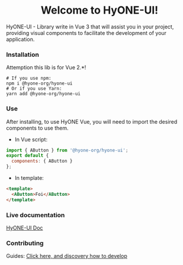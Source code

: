 <h1 align="center">Welcome to HyONE-UI!</h1>

HyONE-UI - Library write in Vue 3 that will assist you in your project, 
providing visual components to facilitate the development of your application.

### Installation
Attemption this lib is for Vue 2.*!

```
# If you use npm: 
npm i @hyone-org/hyone-ui
# Or if you use Yarn: 
yarn add @hyone-org/hyone-ui
```

### Use

After installing, to use HyONE Vue, you will need to import the desired components to use them.

- In Vue script:
```js
import { AButton } from '@hyone-org/hyone-ui';
export default {
  components: { AButton }
};
```

- In template:

```html
<template>
  <AButton>Foi</AButton>
</template>
```

### Live documentation
[HyONE-UI Doc](https://hyone-ui.netlify.app/)
### Contributing

Guides:
[Click here, and discovery how to develop](docs/CONTRIBUTING.md)

